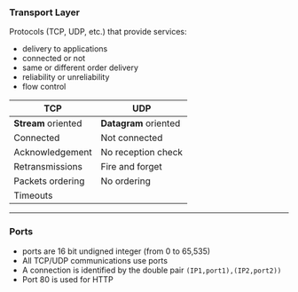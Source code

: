
### Transport Layer

Protocols (TCP, UDP, etc.) that provide services: 
- delivery to applications
-  connected or not
- same or different order delivery
- reliability or unreliability
- flow control



| TCP| UDP |
|--- |--- |
| **Stream** oriented | **Datagram** oriented|
|Connected|Not connected|
|Acknowledgement|No reception check|
|Retransmissions|Fire and forget|
|Packets ordering|No ordering|
|Timeouts| 

---


### Ports
 - ports are 16 bit undigned integer (from 0 to 65,535)
 - All TCP/UDP communications use ports
 - A connection is identified by the double pair ` (IP1,port1),(IP2,port2)) `
 - Port 80 is used for HTTP
